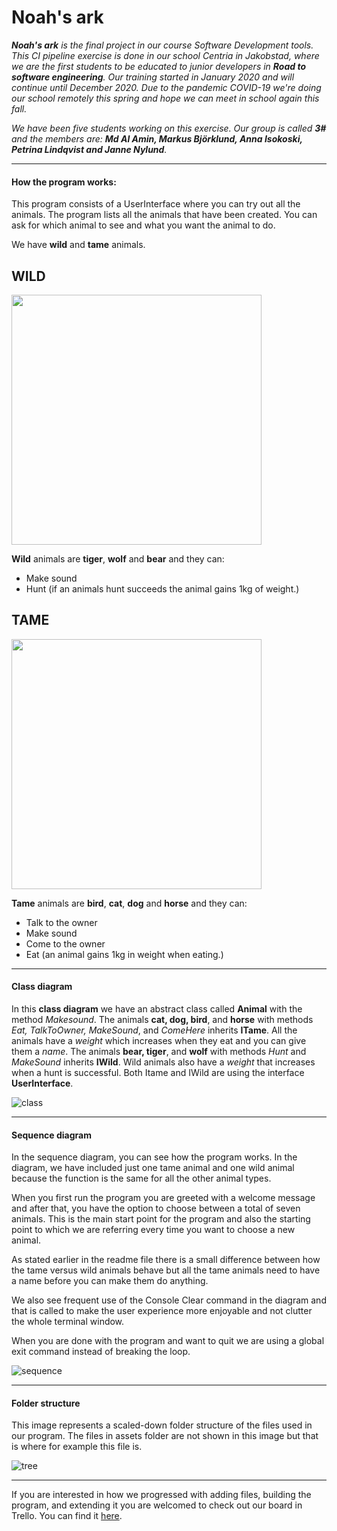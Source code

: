 # Noah's ark #
_**Noah's ark** is the final project in our course Software Development tools. This CI pipeline exercise is done in our school Centria in Jakobstad, where we are the first students to be educated to junior developers in **Road to software engineering**. Our training started in January 2020 and will continue until December 2020. Due to the pandemic COVID-19 we're doing our school remotely this spring and hope we can meet in school again this fall._ 

_We have been five students working on this exercise. Our group is called **3#** and the members are: **Md Al Amin, Markus Björklund, Anna Isokoski, Petrina Lindqvist and Janne Nylund**._
_ _ _
#### How the program works: ####
This program consists of a UserInterface where you can try out all the animals. The program lists all the animals that have been created. You can ask for which animal to see and what you want the animal to do.

We have **wild** and **tame** animals. 

## WILD
 <img src="assets/zebra.png" width="400">
 
**Wild** animals are **tiger**, **wolf** and **bear** and they can:  
* Make sound
* Hunt (if an animals hunt succeeds the animal gains 1kg of weight.)
## TAME
<img src="assets/cat.png" width="400">

**Tame** animals are **bird**, **cat**, **dog** and **horse** and they can: 
* Talk to the owner
* Make sound
* Come to the owner
* Eat (an animal gains 1kg in weight when eating.)
_ _ _ 

#### Class diagram ####
In this **class diagram** we have an abstract class called **Animal** with the method _Makesound_. The animals **cat, dog, bird**, and **horse** with methods _Eat, TalkToOwner, MakeSound_, and _ComeHere_ inherits **ITame**. All the animals have a _weight_ which increases when they eat and you can give them a _name_. The animals **bear, tiger**, and **wolf** with methods _Hunt_ and _MakeSound_ inherits **IWild**. Wild animals also have a _weight_ that increases when a hunt is successful. Both Itame and IWild are using the interface **UserInterface**.

![class](assets/classdiagram.png)
_ _ _

#### Sequence diagram ####
In the sequence diagram, you can see how the program works. In the diagram, we have included just one tame animal and one wild animal because the function is the same for all the other animal types.

When you first run the program you are greeted with a welcome message and after that, you have the option to choose between a total of seven animals. This is the main start point for the program and also the starting point to which we are referring every time you want to choose a new animal.

As stated earlier in the readme file there is a small difference between how the tame versus wild animals behave but all the tame animals need to have a name before you can make them do anything.

We also see frequent use of the Console Clear command in the diagram and that is called to make the user experience more enjoyable and not clutter the whole terminal window.

When you are done with the program and want to quit we are using a global exit command instead of breaking the loop.

![sequence](assets/sequence_dia.png)
_ _ _

#### Folder structure ####
This image represents a scaled-down folder structure of the files used in our program. The files in assets folder are not shown in this image but that is where for example this file is.

![tree](assets/folder-structure-user-friendly.png)

_ _ _

If you are interested in how we progressed with adding files, building the program, and extending it you are welcomed to check out our board in Trello. You can find it [here](https://trello.com/b/a4C3DPrX/3sharp).

 
